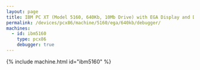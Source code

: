 ```yaml
---
layout: page
title: IBM PC XT (Model 5160, 640Kb, 10Mb Drive) with EGA Display and Debugger
permalink: /devices/pcx86/machine/5160/ega/640kb/debugger/
machines:
  - id: ibm5160
    type: pcx86
    debugger: true
---
```


{% include machine.html id="ibm5160" %}

